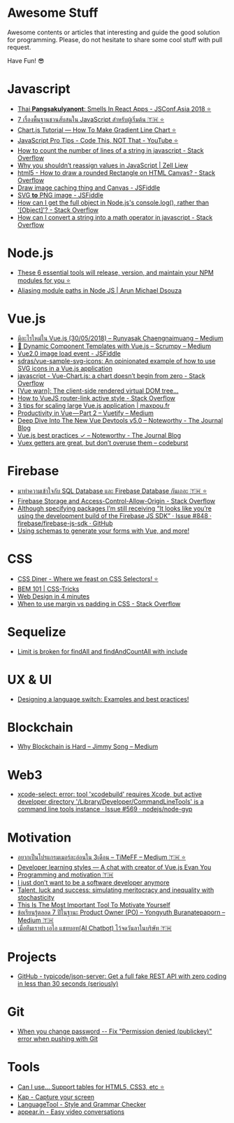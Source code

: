 # Awesome Stuff

Awesome contents or articles that interesting and guide the good solution for programming. Please, do not hesitate to share some cool stuff with pull request.

Have Fun! 😎

# Javascript
- [Thai **Pangsakulyanont**: Smells In React Apps - JSConf.Asia 2018 ⭐️](https://www.youtube.com/watch?v=xBa0_b-5XDw)
- [7 เรื่องพื้นฐานชวนสับสนใน JavaScript สำหรับผู้เริ่มต้น 🇹🇭 ⭐️](https://www.babelcoder.com/blog/posts/7-common-misunderstandings-in-javascript)
- [️️Chart.js Tutorial — How To Make Gradient Line Chart ⭐️](https://blog.vanila.io/chart-js-tutorial-how-to-make-gradient-line-chart-af145e5c92f9)
- [JavaScript Pro Tips - Code This, NOT That - YouTube ⭐](https://www.youtube.com/watch?v=Mus_vwhTCq0&t=198s)
- [How to count the number of lines of a string in javascript - Stack Overflow](https://stackoverflow.com/questions/8488729/how-to-count-the-number-of-lines-of-a-string-in-javascript?utm_medium=organic&utm_source=google_rich_qa&utm_campaign=google_rich_qa)
- [Why you shouldn’t reassign values in JavaScript | Zell Liew](https://zellwk.com/blog/dont-reassign/?ck_subscriber_id=1197053)
- [html5 - How to draw a rounded Rectangle on HTML Canvas? - Stack Overflow](https://stackoverflow.com/questions/1255512/how-to-draw-a-rounded-rectangle-on-html-canvas)
- [Draw image caching thing and Canvas - JSFiddle](https://jsfiddle.net/jaredwilli/ex5n5/)
- [SVG **to** PNG image - JSFiddle](http://jsfiddle.net/epistemex/xfh7nctk/23/)
- [How can I get the full object in Node.js's console.log(), rather than '[Object]'? - Stack Overflow](https://stackoverflow.com/questions/10729276/how-can-i-get-the-full-object-in-node-jss-console-log-rather-than-object#answer-10729284)
- [How can I convert a string into a math operator in javascript - Stack Overflow](https://stackoverflow.com/questions/13077923/how-can-i-convert-a-string-into-a-math-operator-in-javascript#answer-26551015)

# Node.js
- [These 6 essential tools will release, version, and maintain your NPM modules for you️ ⭐](https://hackernoon.com/these-6-essential-tools-will-maintain-your-npm-modules-for-you-4cbbee88e0cb)
- [Aliasing module paths in Node JS | Arun Michael Dsouza](https://arunmichaeldsouza.com/blog/aliasing-module-paths-in-node-js?fbclid=IwAR1QHhAvQW3ew87vTSI2zmutyuRhmBJXII9W7_nLBr5aUzjr5NxT9p5Cy5k)

# Vue.js
- [มีอะไรใหม่ใน Vue.js (30/05/2018) – Runyasak Chaengnaimuang – Medium](https://medium.com/@RunyasakChaengnaimuang/%E0%B8%A1%E0%B8%B5%E0%B8%AD%E0%B8%B0%E0%B9%84%E0%B8%A3%E0%B9%83%E0%B8%AB%E0%B8%A1%E0%B9%88%E0%B9%83%E0%B8%99-vue-js-30-05-2018-e04e02d85d2e)
- [🔮 Dynamic Component Templates with Vue.js – Scrumpy – Medium](https://medium.com/scrumpy/dynamic-component-templates-with-vue-js-d9236ab183bb)
- [Vue2.0 image load event - JSFiddle](http://jsfiddle.net/nobu222/xr0g3Lco/)
- [sdras/vue-sample-svg-icons: An opinionated example of how to use SVG icons in a Vue.js application](https://github.com/sdras/vue-sample-svg-icons/blob/master/LICENSE)
- [javascript - Vue-Chart.js: a chart doesn’t begin from zero - Stack Overflow](https://stackoverflow.com/questions/50230331/vue-chart-js-a-chart-doesnt-begin-from-zero?rq=1)
- [[Vue warn]: The client-side rendered virtual DOM tree...](https://github.com/nuxt/nuxt.js/issues/1700)
- [How to VueJS router-link active style - Stack Overflow](https://stackoverflow.com/questions/46083220/how-to-vuejs-router-link-active-style)
- [3 tips for scaling large Vue.js application | maxpou.fr](https://www.maxpou.fr/3-tips-scaling-vue-application?utm_source=vuejstutorials.com&fbclid=IwAR3KU85MV9MyY8qwZhcrzyLqDQ02jGppgPa4a7TxvmM9RGRFQAYAd956Fes)
- [Productivity in Vue — Part 2 – Vuetify – Medium](https://medium.com/vuetify/productivity-in-vue-part-1-de56e9c1d97d)
- [Deep Dive Into The New Vue Devtools v5.0 – Noteworthy - The Journal Blog](https://blog.usejournal.com/new-features-in-vue-devtools-v5-0-and-why-they-are-useful-3ce732fdc7a0?fbclid=IwAR1o1pGl_1prIxtUc_uEdFIUJ0lLWLXZXwBUT2WYmXarH_62MIa7kT_n8Ls)
- [Vue.js best practices ✓ – Noteworthy - The Journal Blog](https://blog.usejournal.com/vue-js-best-practices-c5da8d7af48d?fbclid=IwAR3nmSTzcmMObhNrZ-RHgOMTiUw9hQf8NyBxTQ3QmXOWKAxn9oK5ZNEVkcQ)
- [Vuex getters are great, but don’t overuse them – codeburst](https://codeburst.io/vuex-getters-are-great-but-dont-overuse-them-9c946689b414)

# Firebase
- [มาทำความเข้าใจกับ SQL Database และ Firebase Database กันเถอะ 🇹🇭 ⭐](https://medium.com/@jirawatee/%E0%B8%A1%E0%B8%B2%E0%B8%97%E0%B8%B3%E0%B8%84%E0%B8%A7%E0%B8%B2%E0%B8%A1%E0%B9%80%E0%B8%82%E0%B9%89%E0%B8%B2%E0%B9%83%E0%B8%88%E0%B8%81%E0%B8%B1%E0%B8%9A-sql-database-%E0%B9%81%E0%B8%A5%E0%B8%B0-firebase-database-%E0%B8%81%E0%B8%B1%E0%B8%99%E0%B9%80%E0%B8%96%E0%B8%AD%E0%B8%B0-4aed4a19e339)
- [Firebase Storage and Access-Control-Allow-Origin - Stack Overflow](https://stackoverflow.com/questions/37760695/firebase-storage-and-access-control-allow-origin?utm_medium=organic&utm_source=google_rich_qa&utm_campaign=google_rich_qa)
- [Although specifying packages I’m still receiving “It looks like you’re using the development build of the Firebase JS SDK” · Issue #848 · firebase/firebase-js-sdk · GitHub](https://github.com/firebase/firebase-js-sdk/issues/848)
- [Using schemas to generate your forms with Vue, and more!](https://blog.sourcerer.io/using-schemas-to-generate-your-forms-with-vue-and-more-e1cc28f2e8da)

# CSS
- [CSS Diner - Where we feast on CSS Selectors! ⭐️](https://flukeout.github.io/)
- [BEM 101 | CSS-Tricks](https://css-tricks.com/bem-101/)
- [Web Design in 4 minutes](https://jgthms.com/web-design-in-4-minutes/)
- [When to use margin vs padding in CSS - Stack Overflow](https://stackoverflow.com/questions/2189452/when-to-use-margin-vs-padding-in-css)

# Sequelize
- [Limit is broken for findAll and findAndCountAll with include](https://github.com/sequelize/sequelize/issues/7344#issuecomment-307390689)

# UX & UI
- [Designing a language switch: Examples and best practices!](https://usersnap.com/blog/design-language-switch/)

# Blockchain
- [Why Blockchain is Hard – Jimmy Song – Medium](https://medium.com/@jimmysong/why-blockchain-is-hard-60416ea4c5c)

# Web3
- [xcode-select: error: tool 'xcodebuild' requires Xcode, but active developer directory '/Library/Developer/CommandLineTools' is a command line tools instance · Issue #569 · nodejs/node-gyp](https://github.com/nodejs/node-gyp/issues/569)

# Motivation
- [อยากเป็นโปรแกรมเมอร์ละอ่อนใน 3เดือน – TiMeFF – Medium 🇹🇭 ⭐](https://medium.com/@timeff/%E0%B8%AD%E0%B8%A2%E0%B8%B2%E0%B8%81%E0%B9%80%E0%B8%9B%E0%B9%87%E0%B8%99%E0%B9%82%E0%B8%9B%E0%B8%A3%E0%B9%81%E0%B8%81%E0%B8%A3%E0%B8%A1%E0%B9%80%E0%B8%A1%E0%B8%AD%E0%B8%A3%E0%B9%8C%E0%B8%A5%E0%B8%B0%E0%B8%AD%E0%B9%88%E0%B8%AD%E0%B8%99%E0%B9%83%E0%B8%99-3%E0%B9%80%E0%B8%94%E0%B8%B7%E0%B8%AD%E0%B8%99-7201b312e115)
- [Developer learning styles — A chat with creator of Vue.js Evan You](https://blog.hackages.io/developer-learning-styles-a-chat-with-creator-of-vue-js-evan-you-a11f2dc5deac)
- [Programming and motivation 🇹🇭](https://www.facebook.com/notes/thai-pangsakulyanont/programming-and-motivation/10154985937599088/)
- [I just don’t want to be a software developer anymore](https://medium.com/@melissamcewen/i-just-dont-want-to-be-a-software-developer-anymore-a371422069a1)
- [Talent, luck and success: simulating meritocracy and inequality with stochasticity](https://medium.com/@hongsupshin/talent-luck-and-success-simulating-meritocracy-and-inequality-with-stochasticity-501e0c1b4969
)
- [This Is The Most Important Tool To Motivate Yourself](https://medium.com/personal-growth/this-is-the-most-important-tool-to-motivate-yourself-6b14b2e00215)
- [ข้อเรียนรู้ตลอด 7 ปีในฐานะ Product Owner (PO) – Yongyuth Buranatepaporn – Medium 🇹🇭](https://medium.com/@Yongyuth/%E0%B8%82%E0%B9%89%E0%B8%AD%E0%B9%80%E0%B8%A3%E0%B8%B5%E0%B8%A2%E0%B8%99%E0%B8%A3%E0%B8%B9%E0%B9%89%E0%B8%95%E0%B8%A5%E0%B8%AD%E0%B8%94-7-%E0%B8%9B%E0%B8%B5%E0%B9%83%E0%B8%99%E0%B8%90%E0%B8%B2%E0%B8%99%E0%B8%B0-product-owner-po-ed3dfbf0a477)
- [เมื่อทีมเราทำ เอไอ แชทบอท(AI Chatbot) ไว้จดวันลาในบริษัท 🇹🇭](https://medium.com/zwiz-ai/%E0%B9%80%E0%B8%A1%E0%B8%B7%E0%B9%88%E0%B8%AD%E0%B8%97%E0%B8%B5%E0%B8%A1%E0%B9%80%E0%B8%A3%E0%B8%B2%E0%B8%97%E0%B8%B3-%E0%B9%80%E0%B8%AD%E0%B9%84%E0%B8%AD-%E0%B9%81%E0%B8%8A%E0%B8%97%E0%B8%9A%E0%B8%AD%E0%B8%97-ai-chatbot-%E0%B9%84%E0%B8%A7%E0%B9%89%E0%B8%88%E0%B8%94%E0%B8%A7%E0%B8%B1%E0%B8%99%E0%B8%A5%E0%B8%B2%E0%B9%83%E0%B8%99%E0%B8%9A%E0%B8%A3%E0%B8%B4%E0%B8%A9%E0%B8%B1%E0%B8%97-c749b2487b02?fbclid=IwAR27svSD-xlM6CQV6Zu6aWljLsgYmtxfd9nu2xKhhs6kIOyJw-vaMNphUDU)


# Projects
- [GitHub - typicode/json-server: Get a full fake REST API with zero coding in less than 30 seconds (seriously)](https://github.com/typicode/json-server)

# Git
- [When you change password -- Fix "Permission denied (publickey)" error when pushing with Git](https://gist.github.com/adamjohnson/5682757)

# Tools
- [Can I use... Support tables for HTML5, CSS3, etc ️️⭐️](https://caniuse.com/)
- [Kap - Capture your screen](https://getkap.co/)
- [LanguageTool - Style and Grammar Checker](https://www.languagetool.org/)
- [appear.in - Easy video conversations](https://appear.in/)